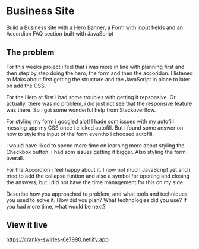 # Business Site

Build a Business site with a Hero Banner, a Form with input fields and an Accordion FAQ section built with JavaScript 


## The problem

For this weeks project i feel that i was more in line with planning first and then step by step doing the hero, the form and then the accoridon. I listened to Maks about first getting the structure and the JavaScript in place to later on add the CSS. 

For the Hero at first i had some troubles with getting it repsonsive. Or actually, there was no problem, i did just not see that the responsive feature was there. So i got some wonderful help from Stackoverflow.

For styling my form i googled alot! I hade som issues with my autofill messing upp my CSS once i clicked autofill. But i found some answer on how to style the input of the form eventho i choosed autofill. 

i would have liked to spend more time on learning more about styling the Checkbox button. I had som issues getting it bigger. Also styling the form overall. 

For the Accordion i feel happy about it. I now not much JavaScript yet and i tried to add the collapse funtion and also a symbol for opening and closing the answers, but i did not have the time management for this on my side. 


Describe how you approached to problem, and what tools and techniques you used to solve it. How did you plan? What technologies did you use? If you had more time, what would be next?

## View it live

https://cranky-swirles-6e7990.netlify.app

